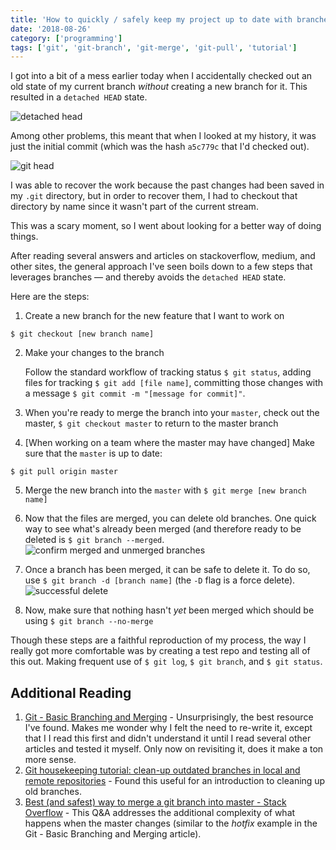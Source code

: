 ```yaml
---
title: 'How to quickly / safely keep my project up to date with branches (and avoid avoidable problems)'
date: '2018-08-26'
category: ['programming']
tags: ['git', 'git-branch', 'git-merge', 'git-pull', 'tutorial']
---
```


I got into a bit of a mess earlier today when I accidentally checked out an old state of my current branch _without_ creating a new branch for it. This resulted in a `detached HEAD` state.

![detached head](./img1.png)

Among other problems, this meant that when I looked at my history, it was just the initial commit (which was the hash `a5c779c` that I'd checked out).

![git head](./img2.png)

I was able to recover the work because the past changes had been saved in my `.git` directory, but in order to recover them, I had to checkout that directory by name since it wasn't part of the current stream.

This was a scary moment, so I went about looking for a better way of doing things.

After reading several answers and articles on stackoverflow, medium, and other sites, the general approach I've seen boils down to a few steps that leverages branches — and thereby avoids the `detached HEAD` state.

Here are the steps:

1. Create a new branch for the new feature that I want to work on

```shell
$ git checkout [new branch name]
```

2. Make your changes to the branch


    Follow the standard workflow of tracking status `$ git status`, adding files for tracking `$ git add [file name]`, committing those changes with a message `$ git commit -m "[message for commit]"`.

3. When you're ready to merge the branch into your `master`, check out the master, `$ git checkout master` to return to the master branch

4. [When working on a team where the master may have changed] Make sure that the `master` is up to date:

```shell
$ git pull origin master
```

5. Merge the new branch into the `master` with `$ git merge [new branch name]`

6. Now that the files are merged, you can delete old branches. One quick way to see what's already been merged (and therefore ready to be deleted is `$ git branch --merged`.
   ![confirm merged and unmerged branches](./img3.png)
7. Once a branch has been merged, it can be safe to delete it. To do so, use `$ git branch -d [branch name]` (the `-D` flag is a force delete).
   ![successful delete](./img4.png)
8. Now, make sure that nothing hasn't _yet_ been merged which should be using `$ git branch --no-merge`

Though these steps are a faithful reproduction of my process, the way I really got more comfortable was by creating a test repo and testing all of this out. Making frequent use of `$ git log`, `$ git branch`, and `$ git status`.

## Additional Reading

1. [Git - Basic Branching and Merging](https://git-scm.com/book/en/v2/Git-Branching-Basic-Branching-and-Merging) \- Unsurprisingly, the best resource I've found. Makes me wonder why I felt the need to re-write it, except that I I read this first and didn't understand it until I read several other articles and tested it myself. Only now on revisiting it, does it make a ton more sense.
2. [Git housekeeping tutorial: clean-up outdated branches in local and remote repositories](https://railsware.com/blog/2014/08/11/git-housekeeping-tutorial-clean-up-outdated-branches-in-local-and-remote-repositories/) \- Found this useful for an introduction to cleaning up old branches.
3. [Best (and safest) way to merge a git branch into master - Stack Overflow](https://stackoverflow.com/questions/5601931/best-and-safest-way-to-merge-a-git-branch-into-master) \- This Q&A addresses the additional complexity of what happens when the master changes (similar to the _hotfix_ example in the Git - Basic Branching and Merging article).
